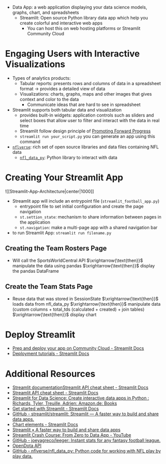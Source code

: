 * Data App: a web application displaying your data science models, graphs, chart, and spreadsheets
	* Streamlit: Open source Python library data app which help you create colorful and interactive web apps
		* You can host this on web hosting platforms or Streamlit Community Cloud

# Engaging Users with Interactive Visualizations
* Types of analytics products:
	* Tabular reports: presents rows and columns of data in a spreadsheet format $\rightarrow$ provides a detailed view of data
	* Visualizations: charts, graphs, maps and other images that gives context and color to the data
		* Communicate ideas that are hard to see in spreadsheet
* Streamlit supports both tabular data and visualization
	* provides built-in widgets: application controls such as sliders and select boxes that allow user to filter and interact with the data in real time
	* Streamlit follow design principle of [Promoting Forward Progress](https://blog.streamlit.io/just-build-it-streamlit-opinionated-framework/#intentional-design)
	* `streamlit run your_script.py` you can generate an app using this command
* [`nflverse`](https://github.com/nflverse): rich set of open source libraries and data files containing NFL data
	* [`nfl_data_py`](https://github.com/nflverse/nfl_data_py): Python library to interact with data

# Creating Your Streamlit App
![[Streamlit-App-Architecture|center|1000]]
* Streamlit app will include an entrypoint file (`streamlit_football_app.py`)
	* entrypoint file to set initial configuration and create the page navigation
	* `st.settion_state`: mechanism to share information between pages in the application
	* `st.navigation`: make a multi-page app with a shared navigation bar
* to run Streamlit App: `streamlit run filename.py`

## Creating the Team Rosters Page
* Will call the SportsWorldCentral API $\xrightarrow{\text{then}}$ manipulate the data using pandas $\xrightarrow{\text{then}}$ display the pandas DataFrame

## Create the Team Stats Page
* Reuse data that was stored in SessionState $\xrightarrow{\text{then}}$ loads data from nfl_data_py $\xrightarrow{\text{then}}$ manipulate data (custom columns + total_tds (calculated + created) + join tables) $\xrightarrow{\text{then}}$ display chart

# Deploy Streamlit
* [Prep and deploy your app on Community Cloud - Streamlit Docs](https://docs.streamlit.io/deploy/streamlit-community-cloud/deploy-your-app)
* [Deployment tutorials - Streamlit Docs](https://docs.streamlit.io/deploy/tutorials)
# Additional Resources
* [Streamlit documentation](https://docs.streamlit.io/)[Streamlit API cheat sheet - Streamlit Docs](https://docs.streamlit.io/develop/quick-reference/cheat-sheet)
* [Streamlit API cheat sheet - Streamlit Docs](https://docs.streamlit.io/develop/quick-reference/cheat-sheet)
* [Streamlit for Data Science: Create interactive data apps in Python : Richards, Tyler, Treuille, Adrien: Amazon.de: Books](https://www.amazon.de/Streamlit-Data-Science-Create-interactive/dp/180324822X)
* [Get started with Streamlit - Streamlit Docs](https://docs.streamlit.io/get-started)
* [GitHub - streamlit/streamlit: Streamlit — A faster way to build and share data apps.](https://github.com/streamlit/streamlit)
* [Chart elements - Streamlit Docs](https://docs.streamlit.io/develop/api-reference/charts)
* [Streamlit • A faster way to build and share data apps](https://streamlit.io/)
* [Streamlit Crash Course: From Zero to Data App - YouTube](https://www.youtube.com/watch?v=d7fnzDQ5qM8)
* [GitHub - joeyagreco/leeger: Instant stats for any fantasy football league.](https://github.com/joeyagreco/leeger)
* [OpenDota API](https://docs.opendota.com/)
* [GitHub - nflverse/nfl\_data\_py: Python code for working with NFL play by play data.](https://github.com/nflverse/nfl_data_py)
